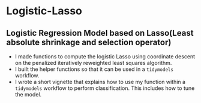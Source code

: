 # Logistic-Lasso
## Logistic Regression Model based on Lasso(Least absolute shrinkage and selection operator)

- I made functions to compute the logistic Lasso using coordinate descent on the penalized iteratively reweighted least squares algorithm. 
- I built the helper functions so that it can be used in a `tidymodels` workflow. 
- I wrote a short vignette that explains how to use my function within a `tidymodels` workflow to perform classification. This includes how to tune the model. 
